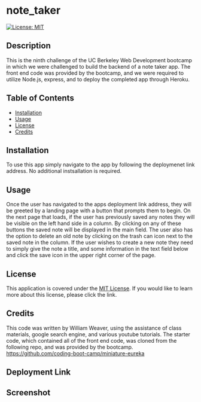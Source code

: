# note_taker
[![License: MIT](https://img.shields.io/badge/License-MIT-yellow.svg)](https://opensource.org/licenses/MIT)

## Description
This is the ninth challenge of the UC Berkeley Web Development bootcamp in which we were challenged to build the backend of a note taker app. The front end code was provided by the bootcamp, and we were required to utilize Node.js, express, and to deploy the completed app through Heroku.

## Table of Contents
- [Installation](#installation)
- [Usage](#usage)
- [License](#license)
- [Credits](#credits)

## Installation 
To use this app simply navigate to the app by following the deploymenet link address. No additional instsallation is required.  

## Usage
Once the user has navigated to the apps deployment link address, they will be greeted by a landing page with a button that prompts them to begin. On the next page that loads, if the user has previously saved any notes they will be visible on the left hand side in a column. By clicking on any of these buttons the saved note will be displayed in the main field. The user also has the option to delete an old note by clicking on the trash can icon next to the saved note in the column. If the user wishes to create a new note they need to simply give the note a title, and some information in the text field below and click the save icon in the upper right corner of the page. 

## License
This application is covered under the [MIT License](https://opensource.org/licenses/MIT). 
If you would like to learn more about this license, please click the link.

## Credits
This code was written by William Weaver, using the assistance of class materials, google search engine, and various youtube tutorials.
The starter code, which contained all of the front end code, was cloned from the following repo, and was provided by the bootcamp.
https://github.com/coding-boot-camp/miniature-eureka

## Deployment Link

## Screenshot
